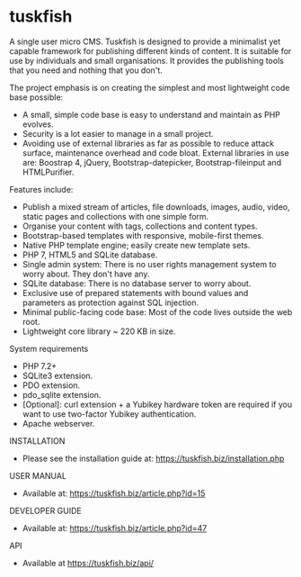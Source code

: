 # tuskfish

A single user micro CMS. Tuskfish is designed to provide a minimalist yet capable framework for
publishing different kinds of content. It is suitable for use by individuals and small
organisations. It provides the publishing tools that you need and nothing that you don't.

The project emphasis is on creating the simplest and most lightweight code base possible:
* A small, simple code base is easy to understand and maintain as PHP evolves.
* Security is a lot easier to manage in a small project.
* Avoiding use of external libraries as far as possible to reduce attack surface, maintenance overhead
  and code bloat. External libraries in use are: Boostrap 4, jQuery, Bootstrap-datepicker,
  Bootstrap-fileinput and HTMLPurifier.

Features include:
* Publish a mixed stream of articles, file downloads, images, audio, video, static pages and collections with one simple form.
* Organise your content with tags, collections and content types.
* Bootstrap-based templates with responsive, mobile-first themes.
* Native PHP template engine; easily create new template sets.
* PHP 7, HTML5 and SQLite database.
* Single admin system: There is no user rights management system to worry about. They don't have any.
* SQLite database: There is no database server to worry about.
* Exclusive use of prepared statements with bound values and parameters as protection against SQL injection.
* Minimal public-facing code base: Most of the code lives outside the web root.
* Lightweight core library ~ 220 KB in size.

System requirements
* PHP 7.2+
* SQLite3 extension.
* PDO extension.
* pdo_sqlite extension.
* [Optional]: curl extension + a Yubikey hardware token are required if you want to use two-factor Yubikey authentication.
* Apache webserver.

INSTALLATION
* Please see the installation guide at: https://tuskfish.biz/installation.php

USER MANUAL
* Available at: https://tuskfish.biz/article.php?id=15

DEVELOPER GUIDE
* Available at: https://tuskfish.biz/article.php?id=47

API
* Available at https://tuskfish.biz/api/
